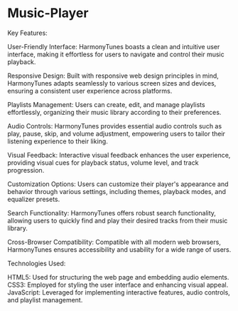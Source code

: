 # Music-Player

Key Features:

User-Friendly Interface: HarmonyTunes boasts a clean and intuitive user interface, making it effortless for users to navigate and control their music playback.

Responsive Design: Built with responsive web design principles in mind, HarmonyTunes adapts seamlessly to various screen sizes and devices, ensuring a consistent user experience across platforms.

Playlists Management: Users can create, edit, and manage playlists effortlessly, organizing their music library according to their preferences.

Audio Controls: HarmonyTunes provides essential audio controls such as play, pause, skip, and volume adjustment, empowering users to tailor their listening experience to their liking.

Visual Feedback: Interactive visual feedback enhances the user experience, providing visual cues for playback status, volume level, and track progression.

Customization Options: Users can customize their player's appearance and behavior through various settings, including themes, playback modes, and equalizer presets.

Search Functionality: HarmonyTunes offers robust search functionality, allowing users to quickly find and play their desired tracks from their music library.

Cross-Browser Compatibility: Compatible with all modern web browsers, HarmonyTunes ensures accessibility and usability for a wide range of users.

Technologies Used:

HTML5: Used for structuring the web page and embedding audio elements.
CSS3: Employed for styling the user interface and enhancing visual appeal.
JavaScript: Leveraged for implementing interactive features, audio controls, and playlist management.
